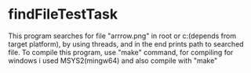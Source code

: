 # findFileTestTask
This program searches for file "arrrow.png" in root or c:\(depends from target platform), by using threads, and in the end prints path to searched file. To compile this program, use "make" command, for compiling for windows i used MSYS2(mingw64) and also compile with "make"
